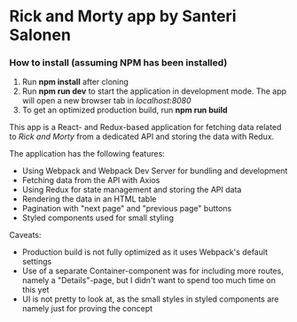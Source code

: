 <h1>Rick and Morty app by Santeri Salonen</h1>

<h3>How to install (assuming NPM has been installed)</h3>

<ol>
    <li>Run <b>npm install</b> after cloning</li>
    <li>Run <b>npm run dev</b> to start the application in development mode. The app will open a new browser tab in <i>localhost:8080</i></li>
    <li>To get an optimized production build, run <b>npm run build</b></li>
</ol>

This app is a React- and Redux-based application for fetching data related to <i>Rick and Morty</i> from a dedicated API and storing the data with Redux.

The application has the following features:

<ul>
    <li>Using Webpack and Webpack Dev Server for bundling and development</li>
    <li>Fetching data from the API with Axios</li>
    <li>Using Redux for state management and storing the API data</li>
    <li>Rendering the data in an HTML table</li>
    <li>Pagination with "next page" and "previous page" buttons</li>
    <li>Styled components used for small styling</li>
</ul>

Caveats:

<ul>
    <li>Production build is not fully optimized as it uses Webpack's default settings</li>
    <li>Use of a separate Container-component was for including more routes, namely a "Details"-page, but I didn't want to spend too much time on this yet</li>
    <li>UI is not pretty to look at, as the small styles in styled components are namely just for proving the concept</li>
</ul>